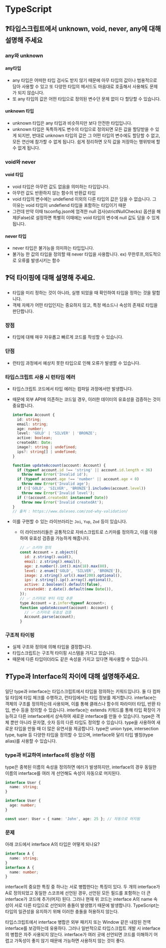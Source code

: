 # TypeScript

## ❓타입스크립트에서 unknown, void, never, any에 대해 설명해 주세요

### any와 unknown

#### any타입

- any 타입은 어떠한 타입 검사도 받지 않기 때문에 아무 타입의 값이나 범용적으로 담아 사용할 수 있고 또 다양한 타입의 메서드도 마음대로 호출해서 사용해도 문제가 되지 않습니다.
- 또 any 타입의 값은 어떤 타입으로 정의된 변수던 문제 없이 다 할당할 수 있습니다.

#### unknown 타입

- unknown 타입은 any 타입과 비슷하지만 보다 안전한 타입입니다.
- unknown 타입은 독특하게도 변수의 타입으로 정의되면 모든 값을 할당받을 수 있게 되지만, 반대로 unknown 타입의 값은 그 어떤 타입의 변수에도 할당할 수 없고, 모든 연산에 참가할 수 없게 됩니다. 쉽게 정리하면 오직 값을 저장하는 행위밖에 할 수 없게 됩니다.

### void와 never

#### void 타입

- void 타입은 아무런 값도 없음을 의미하는 타입입니다.
- 아무런 값도 반환하지 않는 함수의 반환값 타입
- void 타입의 변수에는 undefiend 이외의 다른 타입의 값은 담을 수 없습니다. 그 이유는 void 타입이 undefiend 타입을 포함하는 타입이기 때문
- 그런데 만약 이때 tsconfig.json에 엄격한 null 검사(strictNullChecks) 옵션을 해제(False)로 설정하면 특별히 이때에는 void 타입의 변수에 null 값도 담을 수 있게 됩니다.

#### never 타입

- never 타입은 불가능을 의미하는 타입입니다.
- 불가능 한 값의 타입을 정의할 때 never 타입을 사용합니다. ex) 무한루프,의도적으로 오류를 발생시키는 함수

## ❓덕 타이핑에 대해 설명해 주세요.

- 타입을 미리 정하는 것이 아니라, 실행 되었을 때 확인하여 타입을 정하는 것을 말합니다.
- 객체 자체가 어떤 타입인지는 중요하지 않고, 특정 메소드나 속성의 존재로 타입을 판단합니다.

### 장점

- 타입에 대해 매우 자유롭고 빠르게 코드를 작성할 수 있습니다.

### 단점

- 런타임 과정에서 예상치 못한 타입으로 인해 오류가 발생할 수 있습니다.

### 타입스크립트 사용 시 런타임 에러

- 타입스크립트 코드에서 타입 에러는 컴파일 과정에서만 발생합니다.
- 때문에 외부 API에 의존하는 코드일 경우, 이러한 데이터의 유효성을 검증하는 것이 중요합니다.

  ```ts
  interface Account {
    id: string;
    email: string;
    age: number;
    level: 'GOLD' | 'SILVER' | 'BRONZE';
    active: boolean;
    createdAt: Date;
    image?: string | undefined;
    ips?: string[] | undefined;
  }

  function updateAccount(account: Account) {
    if (typeof account.id !== 'string' || account.id.length < 36)
      throw new Error('Invalid id');
    if (typeof account.age !== 'number' || account.age < 0)
      throw new Error('Invalid age');
    if (!['GOLD', 'SILVER', 'BRONZE'].includes(account.level))
      throw new Error('Invalid level');
    if (!(account.createdAt instanceof Date))
      throw new Error('Invalid createdAt');
  }
  // 출처 : https://www.daleseo.com/zod-why-validation/
  ```

- 이를 구현할 수 있는 라이브러리는 `Joi`, `Yup`, `Zod` 등이 있습니다.
  - 이 라이브러리들은 공통적으로 자바스크립트로 스키마를 정의하고, 이를 이용하여 유효성 검증을 가능하게 해줍니다.
    ```js
    // ✅ 스키마 정의
    const Account = z.object({
      id: z.string().uuid(),
      email: z.string().email(),
      age: z.number().int().min(18).max(80),
      level: z.enum(['GOLD', 'SILVER', 'BRONZE']),
      image: z.string().url().max(200).optional(),
      ips: z.string().ip().array().optional(),
      active: z.boolean().default(false),
      createdAt: z.date().default(new Date()),
    });
    // ✅ 스키마로 부터 타입 추론
    type Account = z.infer<typeof Account>;
    function updateAccount(account: Account) {
      // ✅ 스키마로 유효성 검증
      Account.parse(account);
    }
    ```

### 구조적 타이핑

- 실제 구조와 정의에 의해 타입을 결정합니다.
- 타입스크립트는 구조적 타이핑 시스템을 가지고 있습니다.
- 때문에 다른 타입이더라도 같은 속성을 가지고 있다면 재사용할 수 있습니다.

## ❓Type과 Interface의 차이에 대해 설명해주세요.

일단 type과 interface는 타입스크립트에서 타입을 정의하는 키워드입니다. 둘 다 컴파일 타임에 타입 체크를 수행하고, 런타임에서는 타입 정보를 제거합니다.
interface는 객체의 구조를 정의하는데 사용되며, 이를 통해 클래스나 함수의 파라미터 타입, 반환 타입, 변수 등을 정의할 수 있습니다. interface는 extends 키워드를 통해 타입 확장이 가능하고 다른 interface에서 상속하여 새로운 interface를 만들 수 있습니다.
type은 객체 뿐만 아니라 문자열, 숫자 등의 다른 타입도 정의할 수 있습니다. type을 사용하여 새로운 타입을 만들 때 더 많은 유연서을 제공합니다. type은 union type, intersection type, tuple 등 다양한 타입을 정의할 수 있으며, interface와 달리 타입 별칭(type alias)를 사용할 수 있습니다.

### type과 비교하여 interface의 성능상 이점

type은 중복된 이름의 속성을 정의하면 에러가 발생하지만, interface의 경우 동일한 이름의 interface를 여러 개 선언해도 속성이 자동으로 머지된다.

```ts
interface User {
  name: string;
}

interface User {
  age: number;
}

const user: User = { name: 'John', age: 25 }; // 자동으로 머지됨
```

### 문제

아래 코드에서 interface A의 타입은 어떻게 되나요?

```ts
interface A {
  name: string;
}
interface A {
  name: number;
}
```

interface의 중요한 특징 중 하나는 서로 병합한다는 특징이 있다. 두 개의 interface가 A로 정의되었고 동일한 스코프에 선언된 경우, 선언된 모든 필드를 포함하는 더 큰 interface가 코드에 추가(머지) 된다.
그러나 현재 위 코드는 interface A의 name 속성이 서로 다른 타입으로 선언되어 충돌이 발생했기 때문에 발생합니다. TypeScript는 타입의 일관성을 유지하기 위해 이러한 충돌을 허용하지 않는다.

타입스크립트에서 interface 병합은 외부 패키지 또는 Window 같은 내장된 전역 interface를 보강하는데 유용하다. 그러나 일반적으로 타입스크립트 개발 시 interface의 병합은 자주 사용되지 않는다. interface가 여러 곳에 선언되면 코드를 이해하기 어렵고 가독성이 좋지 않기 때문에 가능하면 사용하지 않는 것이 좋다.
